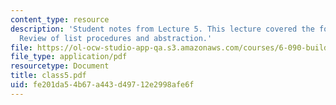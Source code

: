 ```yaml
---
content_type: resource
description: 'Student notes from Lecture 5. This lecture covered the following topics:
  Review of list procedures and abstraction.'
file: https://ol-ocw-studio-app-qa.s3.amazonaws.com/courses/6-090-building-programming-experience-a-lead-in-to-6-001-january-iap-2005/fe201da54b67a443d49712e2998afe6f_class5.pdf
file_type: application/pdf
resourcetype: Document
title: class5.pdf
uid: fe201da5-4b67-a443-d497-12e2998afe6f
---
```

